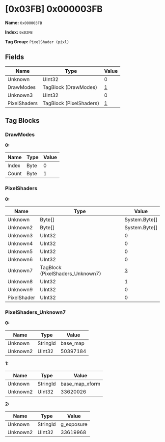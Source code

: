 # [0x03FB] 0x000003FB

**Name:** ```0x000003FB```

**Index:** ```0x03FB```

**Tag Group:** ```PixelShader (pixl)```

## Fields

Name	| Type	| Value
---	|---	|---	|
Unknown	|UInt32	|0
DrawModes	|TagBlock (DrawModes)	|[1](#drawmodes)
Unknown3	|UInt32	|0
PixelShaders	|TagBlock (PixelShaders)	|[1](#pixelshaders)


## Tag Blocks

### DrawModes

**0:**

Name	| Type	| Value
---	|---	|---	|
Index	|Byte	|0
Count	|Byte	|1


### PixelShaders

**0:**

Name	| Type	| Value
---	|---	|---	|
Unknown	|Byte[]	|System.Byte[]
Unknown2	|Byte[]	|System.Byte[]
Unknown3	|UInt32	|0
Unknown4	|UInt32	|0
Unknown5	|UInt32	|0
Unknown6	|UInt32	|0
Unknown7	|TagBlock (PixelShaders_Unknown7)	|[3](#pixelshaders_unknown7)
Unknown8	|UInt32	|1
Unknown9	|UInt32	|0
PixelShader	|UInt32	|0


### PixelShaders_Unknown7

**0:**

Name	| Type	| Value
---	|---	|---	|
Unknown	|StringId	|base_map
Unknown2	|UInt32	|50397184


**1:**

Name	| Type	| Value
---	|---	|---	|
Unknown	|StringId	|base_map_xform
Unknown2	|UInt32	|33620026


**2:**

Name	| Type	| Value
---	|---	|---	|
Unknown	|StringId	|g_exposure
Unknown2	|UInt32	|33619968


